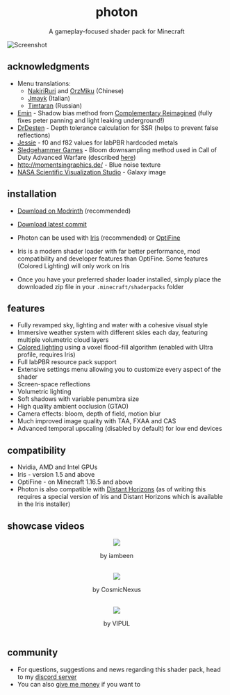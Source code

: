 <br><br>

<h1 align = "center">photon</h1>

<p align = "center">A gameplay-focused shader pack for Minecraft</p>

![Screenshot](docs/images/a.png)

## acknowledgments

* Menu translations: 
  * [NakiriRuri](https://github.com/NakiriRuri) and [OrzMiku](https://github.com/Orzmiku) (Chinese)
  * [Jmayk](https://github.com/Jmayk-dev) (Italian)
  * [Timtaran](https://github.com/Timtaran) (Russian)
* [Emin](https://github.com/EminGT) - Shadow bias method from [Complementary Reimagined](https://www.complementary.dev/shaders/) (fully fixes peter panning and light leaking underground!)
* [DrDesten](https://github.com/DrDesten) - Depth tolerance calculation for SSR (helps to prevent false reflections)
* [Jessie](https://github.com/Jessie-LC) - f0 and f82 values for labPBR hardcoded metals
* [Sledgehammer Games](https://www.sledgehammergames.com/) - Bloom downsampling method used in Call of Duty Advanced Warfare (described [here](http://www.iryoku.com/next-generation-post-processing-in-call-of-duty-advanced-warfare))
* http://momentsingraphics.de/ - Blue noise texture
* [NASA Scientific Visualization Studio](https://svs.gsfc.nasa.gov/4851) - Galaxy image


## installation

* [Download on Modrinth](https://modrinth.com/shader/photon-shader/versions) (recommended)
* [Download latest commit](https://github.com/sixthsurge/photon/archive/refs/heads/main.zip)

* Photon can be used with [Iris](https://irisshaders.dev/download) (recommended) or [OptiFine](https://optifine.net/home)
* Iris is a modern shader loader with far better performance, mod compatibility and developer features than OptiFine. Some features (Colored Lighting) will only work on Iris
* Once you have your preferred shader loader installed, simply place the downloaded zip file in your `.minecraft/shaderpacks` folder

## features
* Fully revamped sky, lighting and water with a cohesive visual style
* Immersive weather system with different skies each day, featuring multiple volumetric cloud layers
* [Colored lighting](https://cdn.discordapp.com/attachments/736930818835873813/1123586429902135338/2023-06-28_13.02.33.png?ex=65f197e8&is=65df22e8&hm=c7871d2d3a5af5f6c84d98ad9997e4f4e1cfff40d3d9539b03e471abf48f677c&) using a voxel flood-fill algorithm (enabled with Ultra profile, requires Iris)
* Full labPBR resource pack support
* Extensive settings menu allowing you to customize every aspect of the shader
* Screen-space reflections
* Volumetric lighting
* Soft shadows with variable penumbra size
* High quality ambient occlusion (GTAO)
* Camera effects: bloom, depth of field, motion blur
* Much improved image quality with TAA, FXAA and CAS
* Advanced temporal upscaling (disabled by default) for low end devices

## compatibility
* Nvidia, AMD and Intel GPUs
* Iris - version 1.5 and above
* OptiFine - on Minecraft 1.16.5 and above
* Photon is also compatible with [Distant Horizons](https://www.curseforge.com/minecraft/mc-mods/distant-horizons) (as of writing this requires a special version of Iris and Distant Horizons which is available in the Iris installer)

## showcase videos

<div align = "center">
	<a href="http://www.youtube.com/watch?feature=player_embedded&v=vxE_CVeU8Rs" target="_blank"><img src="http://img.youtube.com/vi/vxE_CVeU8Rs/0.jpg" border="0"/></a>
	<p> by iambeen
	<br><br>
</div>

<div align = "center">
	<a href="http://www.youtube.com/watch?feature=player_embedded&v=gMLFZMBK-ZQ" target="_blank"><img src="http://img.youtube.com/vi/gMLFZMBK-ZQ/0.jpg" border="0"/></a>
	<p> by CosmicNexus
	<br><br>
</div>

<div align = "center">
	<a href="http://www.youtube.com/watch?feature=player_embedded&v=_aSmM7jg9Nw" target="_blank"><img src="http://img.youtube.com/vi/_aSmM7jg9Nw/0.jpg" border="0"/></a>
	<p> by VIPUL
	<br><br>
</div>

## community

- For questions, suggestions and news regarding this shader pack, head to my [discord server](https://discord.gg/ngEW66HScd)
- You can also [give me money](https://ko-fi.com/sixthsurge) if you want to 
